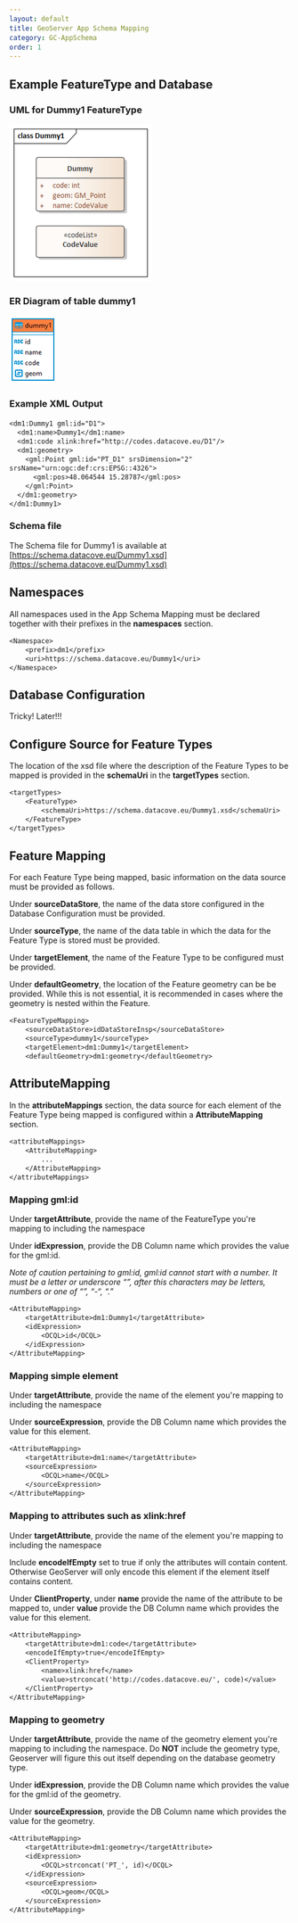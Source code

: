 ```yaml
---
layout: default
title: GeoServer App Schema Mapping
category: GC-AppSchema
order: 1
---
```


## Example FeatureType and Database

### UML for Dummy1 FeatureType
![Dummy1 UML](https://raw.githubusercontent.com/DataCoveEU/API4INSPIRE/gh-pages/images/Dummy1.png)

### ER Diagram of table dummy1
![Dummy1 ER](https://raw.githubusercontent.com/DataCoveEU/API4INSPIRE/gh-pages/images/Dummy1_ER.png)

### Example XML Output
```
<dm1:Dummy1 gml:id="D1">
  <dm1:name>Dummy1</dm1:name>
  <dm1:code xlink:href="http://codes.datacove.eu/D1"/>
  <dm1:geometry>
	<gml:Point gml:id="PT_D1" srsDimension="2" srsName="urn:ogc:def:crs:EPSG::4326">
	  <gml:pos>48.064544 15.28787</gml:pos>
	</gml:Point>
  </dm1:geometry>
</dm1:Dummy1>
```

### Schema file

The Schema file for Dummy1 is available at [https://schema.datacove.eu/Dummy1.xsd](https://schema.datacove.eu/Dummy1.xsd)

## Namespaces
All namespaces used in the App Schema Mapping must be declared together with their prefixes in the **namespaces** section.
```
<Namespace>
	<prefix>dm1</prefix>
	<uri>https://schema.datacove.eu/Dummy1</uri>
</Namespace>		
```

## Database Configuration
Tricky! Later!!!

## Configure Source for Feature Types
The location of the xsd file where the description of the Feature Types to be mapped is provided in the **schemaUri** in the **targetTypes** section.

```
<targetTypes>
	<FeatureType>
		<schemaUri>https://schema.datacove.eu/Dummy1.xsd</schemaUri>
	</FeatureType>
</targetTypes>
```

## Feature Mapping
For each Feature Type being mapped, basic information on the data source must be provided as follows.

Under **sourceDataStore**, the name of the data store configured in the Database Configuration must be provided.

Under **sourceType**, the name of the data table in which the data for the Feature Type is stored must be provided.

Under **targetElement**, the name of the Feature Type to be configured must be provided.

Under **defaultGeometry**, the location of the Feature geometry can be be provided. While this is not essential, it is recommended in cases where the geometry is nested within the Feature.


```
<FeatureTypeMapping>
	<sourceDataStore>idDataStoreInsp</sourceDataStore>
	<sourceType>dummy1</sourceType>
	<targetElement>dm1:Dummy1</targetElement>
	<defaultGeometry>dm1:geometry</defaultGeometry> 
```

## AttributeMapping
In the **attributeMappings** section, the data source for each element of the Feature Type being mapped is configured within a **AttributeMapping** section.
```
<attributeMappings>
	<AttributeMapping>
		...
	</AttributeMapping>
</attributeMappings>
```

### Mapping gml:id

Under **targetAttribute**, provide the name of the FeatureType you're mapping to including the namespace

Under **idExpression**, provide the DB Column name which provides the value for the gml:id.

*Note of caution pertaining to gml:id, gml:id cannot start with a number. It must be a letter or underscore “_”, after this characters may be letters, numbers or one of “_”, “-“, “.”*

```
<AttributeMapping>
	<targetAttribute>dm1:Dummy1</targetAttribute>
	<idExpression>
		<OCQL>id</OCQL>
	</idExpression>
</AttributeMapping>
```


### Mapping simple element

Under **targetAttribute**, provide the name of the element you're mapping to including the namespace

Under **sourceExpression**, provide the DB Column name which provides the value for this element.

```
<AttributeMapping>
	<targetAttribute>dm1:name</targetAttribute>
	<sourceExpression>
		<OCQL>name</OCQL>
	</sourceExpression>
</AttributeMapping>
```


### Mapping to attributes such as xlink:href

Under **targetAttribute**, provide the name of the element you're mapping to including the namespace

Include **encodeIfEmpty** set to true if only the attributes will contain content. Otherwise GeoServer will only encode this element if the element itself contains content.

Under **ClientProperty**, under **name** provide the name of the attribute to be mapped to, under **value** provide the DB Column name which provides the value for this element.

```
<AttributeMapping>
	<targetAttribute>dm1:code</targetAttribute>
	<encodeIfEmpty>true</encodeIfEmpty>
	<ClientProperty>
		<name>xlink:href</name>
		<value>strconcat('http://codes.datacove.eu/', code)</value>
	</ClientProperty>
</AttributeMapping>					
```

### Mapping to geometry

Under **targetAttribute**, provide the name of the geometry element you're mapping to including the namespace. Do **NOT** include the geometry type, Geoserver will figure this out itself depending on the database geometry type.

Under **idExpression**, provide the DB Column name which provides the value for the gml:id of the geometry.

Under **sourceExpression**, provide the DB Column name which provides the value for the geometry.

```
<AttributeMapping>
	<targetAttribute>dm1:geometry</targetAttribute>
	<idExpression>
		<OCQL>strconcat('PT_', id)</OCQL>
	</idExpression>
	<sourceExpression>
		<OCQL>geom</OCQL>
	</sourceExpression>
</AttributeMapping>	
```


